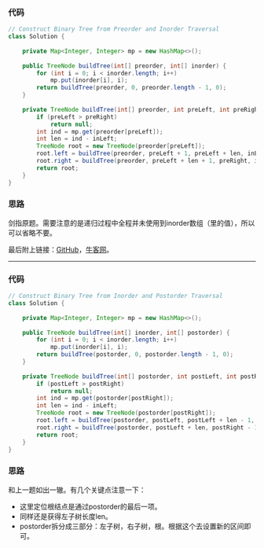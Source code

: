 ### 代码

``` java
// Construct Binary Tree from Preorder and Inorder Traversal
class Solution {
    
    private Map<Integer, Integer> mp = new HashMap<>();
    
    public TreeNode buildTree(int[] preorder, int[] inorder) {
        for (int i = 0; i < inorder.length; i++)
            mp.put(inorder[i], i);
        return buildTree(preorder, 0, preorder.length - 1, 0);
    }
    
    private TreeNode buildTree(int[] preorder, int preLeft, int preRight, int inLeft) {
        if (preLeft > preRight)
            return null;
        int ind = mp.get(preorder[preLeft]);
        int len = ind - inLeft;
        TreeNode root = new TreeNode(preorder[preLeft]);
        root.left = buildTree(preorder, preLeft + 1, preLeft + len, inLeft);
        root.right = buildTree(preorder, preLeft + len + 1, preRight, ind + 1);
        return root;
    } 
}
```



### 思路

剑指原题。需要注意的是递归过程中全程并未使用到inorder数组（里的值），所以可以省略不要。

最后附上链接：[GitHub](https://github.com/sysuhxy2018/-offer/blob/master/%E9%87%8D%E5%BB%BA%E4%BA%8C%E5%8F%89%E6%A0%91.md)，[牛客网](https://www.nowcoder.com/practice/8a19cbe657394eeaac2f6ea9b0f6fcf6?tpId=13&tqId=11157&tPage=1&rp=1&ru=/ta/coding-interviews&qru=/ta/coding-interviews/question-ranking)。



<hr>

### 代码

``` java
// Construct Binary Tree from Inorder and Postorder Traversal
class Solution {
    
    private Map<Integer, Integer> mp = new HashMap<>();
    
    public TreeNode buildTree(int[] inorder, int[] postorder) {
        for (int i = 0; i < inorder.length; i++)
            mp.put(inorder[i], i);
        return buildTree(postorder, 0, postorder.length - 1, 0);
    }
    
    private TreeNode buildTree(int[] postorder, int postLeft, int postRight, int inLeft) {
        if (postLeft > postRight)
            return null;
        int ind = mp.get(postorder[postRight]);
        int len = ind - inLeft;
        TreeNode root = new TreeNode(postorder[postRight]);
        root.left = buildTree(postorder, postLeft, postLeft + len - 1, inLeft);
        root.right = buildTree(postorder, postLeft + len, postRight - 1, ind + 1);
        return root;
    }
}
```



### 思路

和上一题如出一辙。有几个关键点注意一下：

* 这里定位根结点是通过postorder的最后一项。
* 同样还是获得左子树长度len。
* postorder拆分成三部分：左子树，右子树，根。根据这个去设置新的区间即可。

